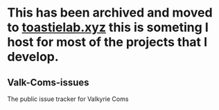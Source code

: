 # This has been archived and moved to [toastielab.xyz](https://toastielab.xyz/valkyriecoms/valkyriecoms-issues) this is someting I host for most of the projects that I develop.

## Valk-Coms-issues
The public issue tracker for Valkyrie Coms
